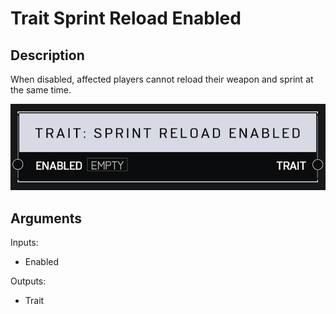# Trait Sprint Reload Enabled

## Description

When disabled, affected players cannot reload their weapon and sprint at the same time.

![Trait Sprint Reload Enabled](../../.gitbook/assets/images/scripting/traits/trait-sprint-reload-enabled.png)

## Arguments

Inputs:

* Enabled

Outputs:

* Trait
